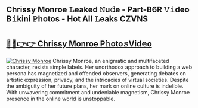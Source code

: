 ## Chrissy Monroe 𝙻eaked 𝙽u𝚍e - Part-B6R 𝚅𝚒deo B𝚒kini 𝙿hotos - Hot All 𝙻eaks CZVNS

# <h2><a href="http://ld0jk21.urlbe.top/?page=Chrissy+Monroe">🔗🔗👉👉 Chrissy Monroe P𝚑oto𝚜Vid𝚎o</a></h2>

[![Chrissy Monroe](https://i.imgur.com/eBuTRDB.gif)](http://ld0jk21.urlbe.top/?page=Chrissy+Monroe)
Chrissy Monroe, an enigmatic and multifaceted character, resists simple labels. Her unorthodox approach to building a web persona has magnetized and offended observers, generating debates on artistic expression, privacy, and the intricacies of virtual societies. Despite the ambiguity of her future plans, her mark on online culture is indelible. With unwavering commitment and undeniable magnetism, Chrissy Monroe presence in the online world is unstoppable.
